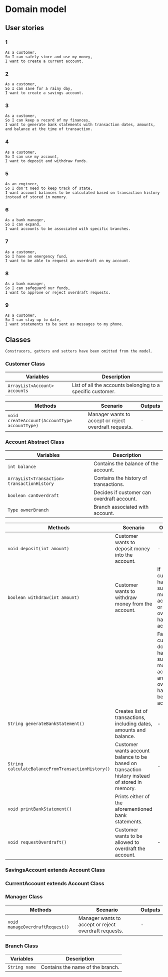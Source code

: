 # Domain model

## User stories
### 1
```
As a customer,
So I can safely store and use my money,
I want to create a current account.
```

### 2 
```
As a customer,
So I can save for a rainy day,
I want to create a savings account.
```

### 3 
```
As a customer,
So I can keep a record of my finances,
I want to generate bank statements with transaction dates, amounts, and balance at the time of transaction.
```

### 4 
```
As a customer,
So I can use my account,
I want to deposit and withdraw funds.
```

### 5 
```
As an engineer,
So I don't need to keep track of state,
I want account balances to be calculated based on transaction history instead of stored in memory.
```

### 6
```
As a bank manager,
So I can expand,
I want accounts to be associated with specific branches.
```

### 7
```
As a customer,
So I have an emergency fund,
I want to be able to request an overdraft on my account.
```

### 8
```
As a bank manager,
So I can safeguard our funds,
I want to approve or reject overdraft requests.
```

### 9
```
As a customer,
So I can stay up to date,
I want statements to be sent as messages to my phone.
```

## Classes
`Construcors, getters and setters have been omitted from the model.`

### Customer Class
| Variables                     | Description                                                 |
|-------------------------------|-------------------------------------------------------------|
| `ArrayList<Account> accounts` | List of all the accounts belonging to a specific customer.  |

| Methods                                       | Scenario                                              | Outputs |
|-----------------------------------------------|-------------------------------------------------------|---------|
| `void createAccount(AccountType accountType)` | Manager wants to accept or reject overdraft requests. | -       |


### Account Abstract Class
| Variables                                   | Description                                |
|---------------------------------------------|--------------------------------------------|
| `int balance`                               | Contains the balance of the account.       |
| `ArrayList<Transaction> transactionHistory` | Contains the history of transactions.      |
| `boolean canOverdraft`                      | Decides if customer can overdraft account. |
| `Type ownerBranch`                          | Branch associated with account.            |

| Methods                                           | Scenario                                                                                       | Outputs                                                                                          |
|---------------------------------------------------|------------------------------------------------------------------------------------------------|--------------------------------------------------------------------------------------------------|
| `void deposit(int amount)`                        | Customer wants to deposit money into the account.                                              | -                                                                                                |
| `boolean withdraw(int amount)`                    | Customer wants to withdraw money from the account.                                             | If customer has sufficient money in account, or overdraft has been accepted.                     |
|                                                   |                                                                                                | False if customer does not have sufficient money in account and overdraft has not been accepted. |
| `String generateBankStatement()`                  | Creates list of transactions, including dates, amounts and balance.                            | -                                                                                                |
| `String calculateBalanceFromTransactionHistory()` | Customer wants account balance to be based on transaction history instead of stored in memory. | -                                                                                                |
| `void printBankStatement()`                       | Prints either of the aforementioned bank statements.                                           |                                                                                                  |
| `void requestOverdraft()`                         | Customer wants to be allowed to overdraft the account.                                         | -                                                                                                |

### SavingsAccount extends Account Class


### CurrentAccount extends Account Class

### Manager Class
| Methods                         | Scenario                                              | Outputs |
|---------------------------------|-------------------------------------------------------|---------|
| `void manageOverdraftRequest()` | Manager wants to accept or reject overdraft requests. | -       |

### Branch Class
| Variables     | Description                      |
|---------------|----------------------------------|
| `String name` | Contains the name of the branch. |